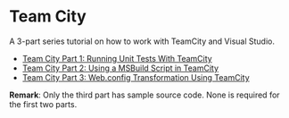 # Team City

A 3-part series tutorial on how to work with TeamCity and Visual Studio.

- [Team City Part 1: Running Unit Tests With TeamCity](./src/part-1/README.md)
- [Team City Part 2: Using a MSBuild Script in TeamCity](./src/part-2/README.md)
- [Team City Part 3: Web.config Transformation Using TeamCity](./src/part-3/README.md)

**Remark**: Only the third part has sample source code. None is required for the first two parts.
